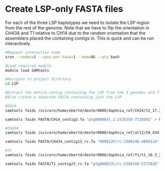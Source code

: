 # Create LSP-only FASTA files

For each of the three LSP haplotypes we need to isolate the LSP region from the rest of the genome. Note that we have to flip the orientation in CH434 and T1 relative to CH14 due to the random orientation that the assemblers placed the containing contigs in. This is quick and can be run interactively.

````bash
#Request interactive node
srun --nodes=1 --cpus-per-task=1 --mem=8G --pty bash

#Load required module
module load SAMtools

#Navigate to project directory
cd LSP

#Extract the entire contig containing the LSP from the 3 genomes and flip if nessessary
#Also create a separate FASTA containing just the LSP

#CH14
samtools faidx /scicore/home/ebertd/dexter0000/daphnia_ref/CH14/t2_17.3_4i_13.v0.1.fasta "ptg000003l_1" > FASTA/CH14_contig3.fa

samtools faidx FASTA/CH14_contig3.fa "ptg000003l_1:1535355-7110581" > FASTA/CH14_LSP.fa

#CH434
samtools faidx /scicore/home/ebertd/dexter0000/daphnia_ref/alt2/CH_434-inb3-a-1.falcon.polish.mask.fasta "000012F" --reverse-complement > FASTA/CH434_contig12_rc.fa

samtools faidx FASTA/CH434_contig12_rc.fa "000012F/rc:1509248-4049114" > FASTA/CH434_LSP.fa

#T1
samtools faidx /scicore/home/ebertd/dexter0000/daphnia_ref/T1/t1_10.3_2.hifiasm.fasta "ptg000023l" --reverse-complement > FASTA/T1_contig23_rc.fa

samtools faidx FASTA/T1_contig23_rc.fa "ptg000023l/rc:2108160-5172826" > FASTA/T1_LSP.fa
````
